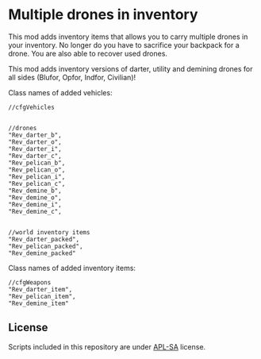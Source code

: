 # Multiple drones in inventory
This mod adds inventory items that allows you to carry multiple drones in your inventory. No longer do you have to sacrifice your backpack for a drone. You are also able to recover used drones.

This mod adds inventory versions of darter, utility and demining drones for all sides (Blufor, Opfor, Indfor, Civilian)!

  
Class names of added vehicles:

    //cfgVehicles
    
      
    //drones
    "Rev_darter_b",
    "Rev_darter_o",
    "Rev_darter_i",
    "Rev_darter_c",
    "Rev_pelican_b",
    "Rev_pelican_o",
    "Rev_pelican_i",
    "Rev_pelican_c",
    "Rev_demine_b",
    "Rev_demine_o",
    "Rev_demine_i",
    "Rev_demine_c",
        
        
    //world inventory items
    "Rev_darter_packed",
    "Rev_pelican_packed",
    "Rev_demine_packed"
Class names of added inventory items:

    //cfgWeapons
    "Rev_darter_item",
    "Rev_pelican_item",
    "Rev_demine_item"

## License
Scripts included in this repository are under [APL-SA](https://www.bohemia.net/community/licenses/arma-public-license-share-alike) license.
